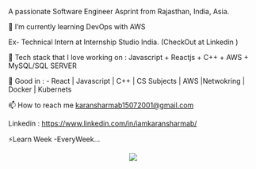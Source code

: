 A passionate Software Engineer Asprint from Rajasthan, India, Asia.
                                        
🔭 I’m currently learning DevOps  with AWS

Ex- Technical Intern at Internship Studio India. (CheckOut  at Linkedin )

🌱 Tech stack that I love working on : Javascript + Reactjs + C++ + AWS + MySQL/SQL SERVER

💬 Good in : -  React | Javascript | C++ | CS Subjects | AWS |Netwokring | Docker | Kubernets

📫 How to reach me karansharmab15072001@gmail.com

Linkedin : https://www.linkedin.com/in/iamkaransharmab/


⚡Learn Week -EveryWeek...

 
  <div id="header" align="center">
  <img src="https://media.giphy.com/media/RbDKaczqWovIugyJmW/giphy.gif" width="full"/>
</div>

